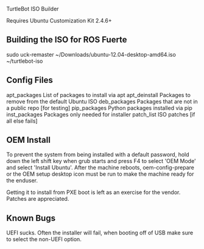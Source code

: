 TurtleBot ISO Builder

Requires Ubuntu Customization Kit 2.4.6+

Building the ISO for ROS Fuerte
--------------------------------
sudo uck-remaster ~/Downloads/ubuntu-12.04-desktop-amd64.iso ~/turtlebot-iso

Config Files
--------------------------------
apt_packages	List of packages to install via apt
apt_deinstall	Packages to remove from the default Ubuntu ISO
deb_packages	Packages that are not in a public repo [for testing]
pip_packages	Python packages installed via pip
inst_packages	Packages only needed for installer
patch_list	ISO patches [if all else fails]

OEM Install
--------------------------------
To prevent the system from being installed with a default password,
hold down the left shift key when grub starts and press F4 to select
'OEM Mode' and select 'Install Ubuntu'. After the machine reboots,
oem-config-prepare or the OEM setup desktop icon must be run to make
the machine ready for the enduser.

Getting it to install from PXE boot is left as an exercise for the
vendor. Patches are appreciated.

Known Bugs
--------------------------------
UEFI sucks. Often the installer will fail, when booting off of USB
make sure to select the non-UEFI option.

